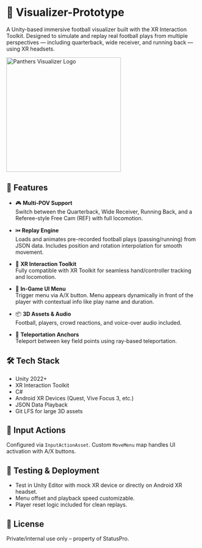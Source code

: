 # 🏈 Visualizer-Prototype

A Unity-based immersive football visualizer built with the XR Interaction Toolkit. Designed to simulate and replay real football plays from multiple perspectives — including quarterback, wide receiver, and running back — using XR headsets.

<img src="https://github.com/user-attachments/assets/b1a4c007-8a64-42b6-8df2-2cccdb7fc6fc" alt="Panthers Visualizer Logo" width="300"/>

## 🚀 Features

- 🎮 **Multi-POV Support**  
  Switch between the Quarterback, Wide Receiver, Running Back, and a Referee-style Free Cam (REF) with full locomotion.

- ⏮️ **Replay Engine**  
  Loads and animates pre-recorded football plays (passing/running) from JSON data. Includes position and rotation interpolation for smooth movement.

- 🧠 **XR Interaction Toolkit**  
  Fully compatible with XR Toolkit for seamless hand/controller tracking and locomotion.

- 🧭 **In-Game UI Menu**  
  Trigger menu via A/X button. Menu appears dynamically in front of the player with contextual info like play name and duration.

- 📦 **3D Assets & Audio**  
  Football, players, crowd reactions, and voice-over audio included.

- 🎯 **Teleportation Anchors**  
  Teleport between key field points using ray-based teleportation.

## 🛠️ Tech Stack

- Unity 2022+
- XR Interaction Toolkit
- C#
- Android XR Devices (Quest, Vive Focus 3, etc.)
- JSON Data Playback
- Git LFS for large 3D assets

## 🧩 Input Actions

Configured via `InputActionAsset`. Custom `MoveMenu` map handles UI activation with A/X buttons.

## 🧪 Testing & Deployment

- Test in Unity Editor with mock XR device or directly on Android XR headset.
- Menu offset and playback speed customizable.
- Player reset logic included for clean replays.

## 📝 License

Private/internal use only – property of StatusPro.

